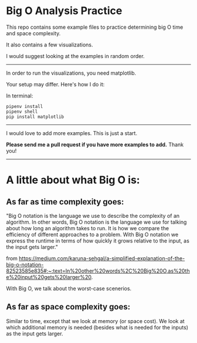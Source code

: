 # Big O Analysis Practice

This repo contains some example files to practice determining big O time and space complexity.

It also contains a few visualizations.

I would suggest looking at the examples in random order.

---

In order to run the visualizations, you need matplotlib.

Your setup may differ. Here's how I do it:

In terminal:

```
pipenv install
pipenv shell
pip install matplotlib
```

---

I would love to add more examples. This is just a start.

**Please send me a pull request if you have more examples to add.** Thank you!

---

# A little about what Big O is:

## As far as time complexity goes:

"Big O notation is the language we use to describe the complexity of an algorithm. In other words, Big O notation is the language we use for talking about how long an algorithm takes to run. It is how we compare the efficiency of different approaches to a problem. With Big O notation we express the runtime in terms of how quickly it grows relative to the input, as the input gets larger."

from https://medium.com/karuna-sehgal/a-simplified-explanation-of-the-big-o-notation-82523585e835#:~:text=In%20other%20words%2C%20Big%20O,as%20the%20input%20gets%20larger%20.

With Big O, we talk about the worst-case scenerios.

## As far as space complexity goes:

Similar to time, except that we look at memory (or space cost). We look at which additional memory is needed (besides what is needed for the inputs) as the input gets larger.
